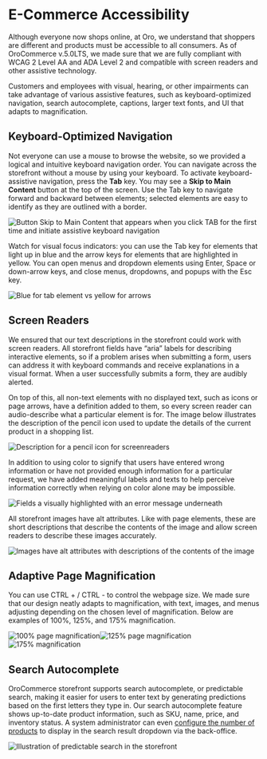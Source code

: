 <a id="accessibility-concept-guide"></a>

# E-Commerce Accessibility

Although everyone now shops online, at Oro, we understand that shoppers are different and products must be accessible to all consumers. As of OroCommerce v.5.0LTS, we made sure that we are fully compliant with WCAG 2 Level AA and ADA Level 2 and compatible with screen readers and other assistive technology.

Customers and employees with visual, hearing, or other impairments can take advantage of various assistive features, such as keyboard-optimized navigation, search autocomplete, captions, larger text fonts, and UI that adapts to magnification.

## Keyboard-Optimized Navigation

Not everyone can use a mouse to browse the website, so we provided a logical and intuitive keyboard navigation order. You can navigate across the storefront without a mouse by using your keyboard. To activate keyboard-assistive navigation, press the **Tab** key. You may see a **Skip to Main Content** button at the top of the screen. Use the Tab key to navigate forward and backward between elements; selected elements are easy to identify as they are outlined with a border.

![Button Skip to Main Content that appears when you click TAB for the first time and initiate assistive keyboard navigation](user/img/concept-guides/accessibility/skip-to-main-content.png)

Watch for visual focus indicators: you can use the Tab key for elements that light up in blue and the arrow keys for elements that are highlighted in yellow. You can open menus and dropdown elements using Enter, Space or down-arrow keys, and close menus, dropdowns, and popups with the Esc key.

![Blue for tab element vs yellow for arrows](user/img/concept-guides/accessibility/blue-tab_yellow-arrows.png)

## Screen Readers

We ensured that our text descriptions in the storefront could work with screen readers. All storefront fields have “aria” labels for describing interactive elements, so if a problem arises when submitting a form, users can address it with keyboard commands and receive explanations in a visual format. When a user successfully submits a form, they are audibly alerted.

On top of this, all non-text elements with no displayed text, such as icons or page arrows, have a definition added to them, so every screen reader can audio-describe what a particular element is for. The image below illustrates the description of the pencil icon used to update the details of the current product in a shopping list.

![Description for a pencil icon for screenreaders](user/img/concept-guides/accessibility/element-description-screenreaders.png)

In addition to using color to signify that users have entered wrong information or have not provided enough information for a particular request, we have added meaningful labels and texts to help perceive information correctly when relying on color alone may be impossible.

![Fields a visually highlighted with an error message underneath](user/img/concept-guides/accessibility/error-fields-meaningful-text.png)

All storefront images have alt attributes. Like with page elements, these are short descriptions that describe the contents of the image and allow screen readers to describe these images accurately.

![Images have alt attributes with descriptions of the contents of the image](user/img/concept-guides/accessibility/alt-images.png)

## Adaptive Page Magnification

You can use CTRL + / CTRL - to control the webpage size. We made sure that our design neatly adapts to magnification, with text, images, and menus adjusting depending on the chosen level of magnification. Below are examples of 100%, 125%, and 175% magnification.

![100% page magnification](user/img/concept-guides/accessibility/zoom100.png)![125% page magnification](user/img/concept-guides/accessibility/zoom125.png)![175% magnification](user/img/concept-guides/accessibility/zoom175.png)

## Search Autocomplete

OroCommerce storefront supports search autocomplete, or predictable search, making it easier for users to enter text by generating predictions based on the first letters they type in. Our search autocomplete feature shows up-to-date product information, such as SKU, name, price, and inventory status. A system administrator can even [configure the number of products](../../system/configuration/commerce/product/global-product-search.md#configuration-guide-commerce-configuration-product-search) to display in the search result dropdown via the back-office.

![Illustration of predictable search in the storefront](user/img/concept-guides/accessibility/autocomplete.gif)
